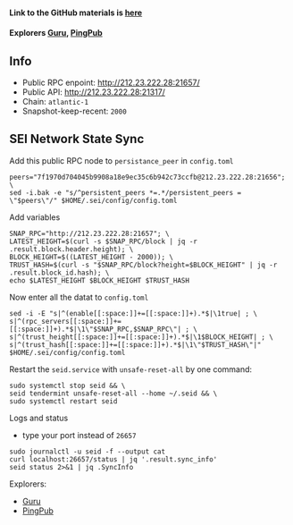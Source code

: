 #### Link to the GitHub materials is [here](https://github.com/sei-protocol)
#### Explorers [Guru](https://sei.explorers.guru/), [PingPub](https://testnet.explorer.testnet.run/sei-network)

## Info
- Public RPC enpoint: http://212.23.222.28:21657/
- Public API: http://212.23.222.28:21317/
- Chain: `atlantic-1`
- Snapshot-keep-recent: `2000`

## SEI Network State Sync
Add this public RPC node to `persistance_peer` in `config.toml`
```
peers="7f1970d704045b9908a18e9ec35c6b942c73ccfb@212.23.222.28:21656"; \
sed -i.bak -e "s/^persistent_peers *=.*/persistent_peers = \"$peers\"/" $HOME/.sei/config/config.toml
```
Add variables
```
SNAP_RPC="http://212.23.222.28:21657"; \
LATEST_HEIGHT=$(curl -s $SNAP_RPC/block | jq -r .result.block.header.height); \
BLOCK_HEIGHT=$((LATEST_HEIGHT - 2000)); \
TRUST_HASH=$(curl -s "$SNAP_RPC/block?height=$BLOCK_HEIGHT" | jq -r .result.block_id.hash); \
echo $LATEST_HEIGHT $BLOCK_HEIGHT $TRUST_HASH
```
Now enter all the datat to `config.toml`
```
sed -i -E "s|^(enable[[:space:]]+=[[:space:]]+).*$|\1true| ; \
s|^(rpc_servers[[:space:]]+=[[:space:]]+).*$|\1\"$SNAP_RPC,$SNAP_RPC\"| ; \
s|^(trust_height[[:space:]]+=[[:space:]]+).*$|\1$BLOCK_HEIGHT| ; \
s|^(trust_hash[[:space:]]+=[[:space:]]+).*$|\1\"$TRUST_HASH\"|" $HOME/.sei/config/config.toml
```
Restart the `seid.service` with `unsafe-reset-all` by one command:
```
sudo systemctl stop seid && \
seid tendermint unsafe-reset-all --home ~/.seid && \
sudo systemctl restart seid
```
Logs and status
- type your port instead of `26657`
```
sudo journalctl -u seid -f --output cat
curl localhost:26657/status | jq '.result.sync_info'
seid status 2>&1 | jq .SyncInfo
```
Explorers:
- [Guru](https://sei.explorers.guru/)
- [PingPub](https://testnet.explorer.testnet.run/sei-network)
